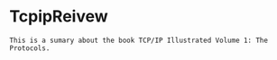 TcpipReivew
===========

	This is a sumary about the book TCP/IP Illustrated Volume 1: The Protocols.